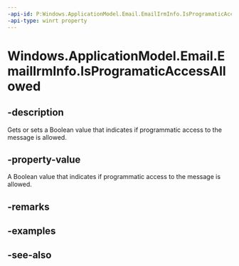```yaml
---
-api-id: P:Windows.ApplicationModel.Email.EmailIrmInfo.IsProgramaticAccessAllowed
-api-type: winrt property
---
```


<!-- Property syntax
public bool IsProgramaticAccessAllowed { get;  set; }
-->

# Windows.ApplicationModel.Email.EmailIrmInfo.IsProgramaticAccessAllowed

## -description
Gets or sets a Boolean value that indicates if programmatic access to the message is allowed.

## -property-value
A Boolean value that indicates if programmatic access to the message is allowed.

## -remarks

## -examples

## -see-also
